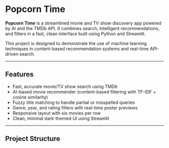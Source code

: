 # Popcorn Time

**Popcorn Time** is a streamlined movie and TV show discovery app powered by AI and the TMDb API. It combines search, intelligent recommendations, and filters in a fast, clean interface built using Python and Streamlit.

This project is designed to demonstrate the use of machine learning techniques in content-based recommendation systems and real-time API-driven search.

---

## Features

- Fast, accurate movie/TV show search using TMDb
- AI-based movie recommender (content-based filtering with TF-IDF + cosine similarity)
- Fuzzy title matching to handle partial or misspelled queries
- Genre, year, and rating filters with real-time poster previews
- Responsive layout with six movies per row
- Clean, minimal dark-themed UI using Streamlit

---

## Project Structure

